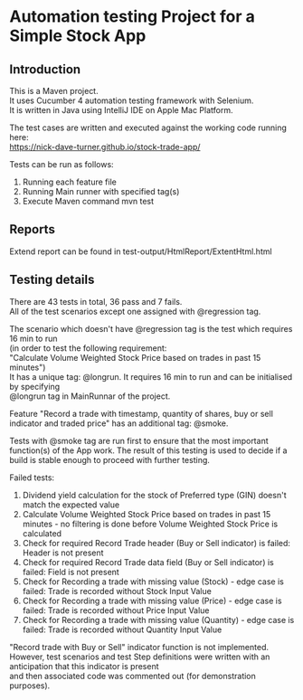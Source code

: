 # Automation testing Project for a Simple Stock App
## Introduction
This is a Maven project.  
It uses Cucumber 4 automation testing framework with Selenium.  
It is written in Java using IntelliJ IDE on Apple Mac Platform. 

The test cases are written and executed against the working code running here:  
https://nick-dave-turner.github.io/stock-trade-app/  

Tests can be run as follows:    
1. Running each feature file
2. Running Main runner with specified tag(s) 
3. Execute Maven command mvn test
## Reports
Extend report can be found in test-output/HtmlReport/ExtentHtml.html

## Testing details
There are 43 tests in total, 36 pass and 7 fails.   
All of the test scenarios except one assigned with @regression tag.  

The scenario which doesn't have @regression tag is the test which requires 16 min to run   
(in order to test the following requirement:  
"Calculate Volume Weighted Stock Price based on trades in past 15 minutes")  
It has a unique tag: @longrun. It requires 16 min to run and can be initialised by specifying   
@longrun tag in MainRunnar of the project.  

Feature "Record a trade with timestamp, quantity of shares, buy or sell indicator and traded price" 
has an additional tag: @smoke.  

Tests with @smoke tag are run first to ensure that the most important function(s) of the App work. 
The result of this testing is used to decide if a build is stable enough to proceed with further testing.  

Failed tests:  
1. Dividend yield calculation for the stock of Preferred type (GIN) doesn't match the expected value
2. Calculate Volume Weighted Stock Price based on trades in past 15 minutes - no filtering is done 
before Volume Weighted Stock Price is calculated
3. Check for required Record Trade header (Buy or Sell indicator) is failed: Header is not present
4. Check for required Record Trade data field (Buy or Sell indicator) is failed: Field is not present
5. Check for Recording a trade with missing value (Stock) - edge case is failed: Trade is recorded without Stock Input Value
6. Check for Recording a trade with missing value (Price) - edge case is failed: Trade is recorded without Price Input Value
7. Check for Recording a trade with missing value (Quantity) - edge case is failed: Trade is recorded without Quantity Input Value

"Record trade with Buy or Sell" indicator function is not implemented.   
However, test scenarios and test Step definitions were written with an anticipation that this indicator is present   
and then associated code was commented out (for demonstration purposes).  

